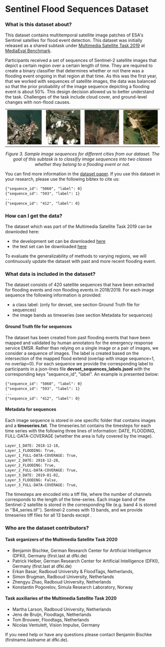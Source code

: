 # Sentinel Flood Sequences Dataset

### What is this dataset about?

This dataset contains multitemporal satellite image patches of ESA's Sentinel satellies for flood event detection. This dataset was initially released as a shared subtask under [Multimedia Satellite Task 2019](https://github.com/multimediaeval/2019-Multimedia-Satellite-Task) at [MediaEval Benchmark](http://www.multimediaeval.org/). 

Participants received a set of sequences of Sentinel-2 satellite images that depict a certain region over a certain length of time. They are required to create a binary classifier that determines whether or not there was a flooding event ongoing in that region at that time. As this was the first year, that we worked with sequences of satellite images, the data was balanced so that the prior probability of the image sequence depicting a flooding event is about 50%. This design decision allowed us to better understand the task. Challenges of the task include cloud cover, and ground-level changes with non-flood causes.

<div align="center" markdown="1" style="width:100%">
<table style="border-width:0;">
<tbody style="width:100%">
<tr>
<td align="center"> <img src="./C1.gif" width="200"/>
 </td>
<td align="center"> <img src="./C2.gif" width="200"/>
</td>
<td align="center"> <img src="./C3.gif" width="200"/>
 </td>
<td align="center"> <img src="./C4.gif" width="200"/>
 </td>
</tr>
</tbody>
</table>
<i>Figure 3. Sample image sequences for different cities from our dataset. The goal of this subtask is to classifiy image sequences into two classes whether they belong to a flooding event or not.</i>
</div>

You can find more information in the [dataset paper](https://github.com/multimediaeval/2019-Multimedia-Satellite-Task/blob/master/MediaEval2019_MMSatOverview.pdf). If you use this dataset in your research, please use the following bibtex to cite us:
```
{"sequence_id": "5060", "label": 0}
{"sequence_id": "593", "label": 1}
...
{"sequence_id": "412", "label": 0}
```

### How can I get the data? 

The dataset which was part of the Multimedia Satellite Task 2019 can be downloded here:
* the development set can be downloaded [here]()
* the test set can be downloaded [here]()

To evaluate the generalizability of methods to varying regions, we will continuously update the dataset with past and more recent flooding event.

### What data is included in the dataset?

The dataset consists of 420 satellite sequences that have been extracted for flooding events and non flooding events in 2018/2019. For each image sequence the following information is provided:
* a class label: (only for devset, see section Ground Truth file for sequences)
* the image bands as timeseries (see section Metadata for sequences)

#### Ground Truth file for sequences
The dataset has been created from past flooding events that have been mapped and validated by human annotators for the emergency response service EMSR. Rather than relying on a single image or a pair of images, we consider a sequence of images. The label is created based on the intersection of the mapped flood extend (overlap with image sequence=1, no overlap=0). For each sequence we provide the corresponding label to participants in a json-lines file **devset_sequences_labels.jsonl** with the corresponding keys "sequence_id", "label". An example is presented below: 

```
{"sequence_id": "5060", "label": 0}
{"sequence_id": "593", "label": 1}
...
{"sequence_id": "412", "label": 0}
```

#### Metadata for sequences
Each image sequence is stored in one specific folder that contains images and a **timeseries.txt**. The timeseries.txt contains the timesteps for each time series with the following three lines of information: DATE, FLOODING, FULL-DATA-COVERAGE (whether the area is fully covered by the image).

```
Layer_1_DATE: 2018-12-18,
Layer_1_FLOODING: True,
Layer_1_FULL-DATA-COVERAGE: True,
Layer_2_DATE: 2018-12-28,
Layer_2_FLOODING: True,
Layer_2_FULL-DATA-COVERAGE: True,
Layer_3_DATE: 2019-01-02,
Layer_3_FLOODING: False,
Layer_3_FULL-DATA-COVERAGE: True,
```

The timesteps are encoded into a tiff file, where the number of channels corresponds to the length of the time-series. Each image band of the Sentinel-2 satellite is stored in the corresponding file (e.g. band 4 is stored in ''B4_series.tif''). Sentinel-2 comes with 13 bands, and we provide timeseries tiff files for all 13 bands except . 
<!--In the following table, we provide an overview of the bands. You can use bands 4,3,2 to create RGB images, but also use other bands to create a False color image or feed more than three bands to your classifier. Please note that the bands have a different spatial resolution and might require upscaling.-->


### Who are the dataset contributors?

#### Task organizers of the Multimedia Satellite Task 2020
* Benjamin Bischke, German Research Center for Artificial Intelligence (DFKI), Germany (first.last at dfki.de)
* Patrick Helber, German Research Center for Artificial Intelligence (DFKI), Germany (first.last at dfki.de)
* Erkan Basar, Radboud University & FloodTags, Netherlands, 
* Simon Brugman, Radboud University, Netherlands
* Zhengyu Zhao, Radboud University, Netherlands
* Konstantin Pogorelov, Simula Research Laboratory, Norway

#### Task auxiliaries of the Multimedia Satellite Task 2020
* Martha Larson, Radboud University, Netherlands
* Jens de Bruijn, Floodtags, Netherlands
* Tom Brouwer, Floodtags, Netherlands
* Nicolas Ventulett, Vision Impulse, Germany

If you need help or have any questions please contact Benjamin Bischke (firstname.lastname at dfki.de).
